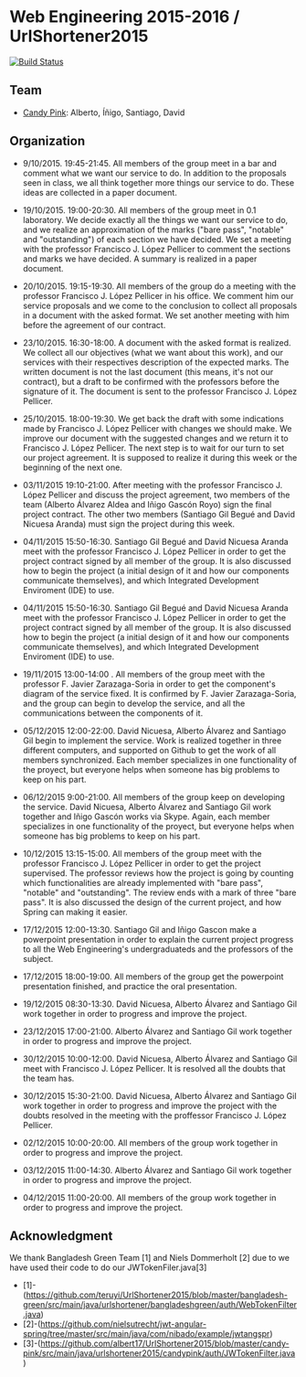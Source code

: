 # Web Engineering 2015-2016 / UrlShortener2015
[![Build Status](https://travis-ci.org/albert17/UrlShortener2015.svg)](https://travis-ci.org/albert17/UrlShortener2015)

## Team

* [Candy Pink](candy-pink): Alberto, Íñigo, Santiago, David

## Organization

* 9/10/2015. 19:45-21:45. All members of the group meet in a bar and comment what we want our service to do. In addition to the proposals seen in class, we all think together more things our service to do. These ideas are collected in a paper document.

* 19/10/2015. 19:00-20:30. All members of the group meet in 0.1 laboratory. We decide exactly all the things we want our service to do, and we realize an approximation of the marks ("bare pass", "notable" and "outstanding") of each section we have decided. We set a meeting with the professor Francisco J. López Pellicer to comment the sections and marks we have decided. A summary is realized in a paper document.

* 20/10/2015. 19:15-19:30. All members of the group do a meeting with the professor Francisco J. López Pellicer in his office. We comment him our service proposals and we come to the conclusion to collect all proposals in a document with the asked format. We set another meeting with him before the agreement of our contract.

* 23/10/2015. 16:30-18:00. A document with the asked format is realized. We collect all our objectives (what we want about this work), and our services with their respectives description of the expected marks. The written document is not the last document (this means, it's not our contract), but a draft to be confirmed with the professors before the signature of it. The document is sent to the professor Francisco J. López Pellicer.

* 25/10/2015. 18:00-19:30. We get back the draft with some indications made by Francisco J. López Pellicer with changes we should make. We improve our document with the suggested changes and we return it to Francisco J. López Pellicer. The next step is to wait for our turn to set our project agreement. It is supposed to realize it during this week or the beginning of the next one.

* 03/11/2015 19:10-21:00. After meeting with the professor Francisco J. López Pellicer and discuss the project agreement, two members of the team (Alberto Álvarez Aldea and Iñigo Gascón Royo) sign the final project contract. The other two members (Santiago Gil Begué and David Nicuesa Aranda) must sign the project during this week.

* 04/11/2015 15:50-16:30. Santiago Gil Begué and David Nicuesa Aranda meet with the professor Francisco J. López Pellicer in order to get the project contract signed by all member of the group. It is also discussed how to begin the project (a initial design of it and how our components communicate themselves), and which Integrated Development Enviroment (IDE) to use.

* 04/11/2015 15:50-16:30. Santiago Gil Begué and David Nicuesa Aranda meet with the professor Francisco J. López Pellicer in order to get the project contract signed by all member of the group. It is also discussed how to begin the project (a initial design of it and how our components communicate themselves), and which Integrated Development Enviroment (IDE) to use.

* 19/11/2015 13:00-14:00 . All members of the group meet with the professor F. Javier Zarazaga-Soria in order to get the component's diagram of the service fixed. It is confirmed by F. Javier Zarazaga-Soria, and the group can begin to develop the service, and all the communications between the components of it.

* 05/12/2015 12:00-22:00. David Nicuesa, Alberto Álvarez and Santiago Gil begin to implement the service. Work is realized together in three different computers, and supported on Github to get the work of all members synchronized. Each member specializes in one functionality of the proyect, but everyone helps when someone has big problems to keep on his part.
 
* 06/12/2015 9:00-21:00. All members of the group keep on developing the service. David Nicuesa, Alberto Álvarez and Santiago Gil work together and Iñigo Gascón works via Skype. Again, each member specializes in one functionality of the proyect, but everyone helps when someone has big problems to keep on his part.

* 10/12/2015 13:15-15:00. All members of the group meet with the professor Francisco J. López Pellicer in order to get the project supervised. The professor reviews how the project is going by counting which functionalities are already implemented with "bare pass", "notable" and "outstanding". The review ends with a mark of three "bare pass". It is also discussed the design of the current project, and how Spring can making it easier.

* 17/12/2015 12:00-13:30. Santiago Gil and Iñigo Gascon make a powerpoint presentation in order to explain the current project progress to all the Web Engineering's undergraduateds and the professors of the subject.

* 17/12/2015 18:00-19:00. All members of the group get the powerpoint presentation finished, and practice the oral presentation.

* 19/12/2015 08:30-13:30. David Nicuesa, Alberto Álvarez and Santiago Gil work together in order to progress and improve the project.

* 23/12/2015 17:00-21:00. Alberto Álvarez and Santiago Gil work together in order to progress and improve the project.

* 30/12/2015 10:00-12:00. David Nicuesa, Alberto Álvarez and Santiago Gil meet with Francisco J. López Pellicer. It is resolved all the doubts that the team has.

* 30/12/2015 15:30-21:00. David Nicuesa, Alberto Álvarez and Santiago Gil work together in order to progress and improve the project with the doubts resolved in the meeting with the proffessor Francisco J. López Pellicer.

* 02/12/2015 10:00-20:00. All members of the group work together in order to progress and improve the project.

* 03/12/2015 11:00-14:30. Alberto Álvarez and Santiago Gil work together in order to progress and improve the project.

* 04/12/2015 11:00-20:00. All members of the group work together in order to progress and improve the project.

## Acknowledgment

We thank Bangladesh Green Team [1] and Niels Dommerholt [2] due to we have used their code to do our JWTokenFiler.java[3]

* [1]-(https://github.com/teruyi/UrlShortener2015/blob/master/bangladesh-green/src/main/java/urlshortener/bangladeshgreen/auth/WebTokenFilter.java)
* [2]-(https://github.com/nielsutrecht/jwt-angular-spring/tree/master/src/main/java/com/nibado/example/jwtangspr)
* [3]-(https://github.com/albert17/UrlShortener2015/blob/master/candy-pink/src/main/java/urlshortener2015/candypink/auth/JWTokenFilter.java)
